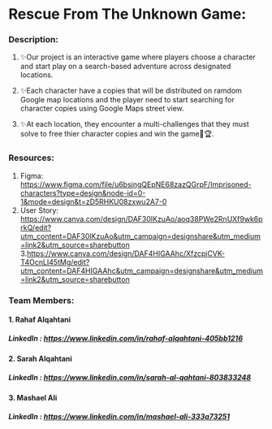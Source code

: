 # **Rescue From The Unknown Game:**

### **Description:**

1. ✨Our project is an interactive game where players choose a character and start play on a search-based adventure across designated locations.

2. ✨Each character have a copies that will be distributed on ramdom Google map locations and the player need to start searching for character copies using Google Maps street view.

3. ✨At each location, they encounter a multi-challenges that they must solve to free thier character copies and win the game🎉🏆.

### **Resources:**
1. Figma: 
https://www.figma.com/file/u6bsjngQEpNE68zazQGrpF/Imprisoned-characters?type=design&node-id=0-1&mode=design&t=zD5RHKU08zxwu2A7-0
2. User Story:
https://www.canva.com/design/DAF30lKzuAo/aoq38PWe2RnUXf9wk6prkQ/edit?utm_content=DAF30lKzuAo&utm_campaign=designshare&utm_medium=link2&utm_source=sharebutton
3.https://www.canva.com/design/DAF4HIGAAhc/XfzcpjCVK-T4OcnLI45tMg/edit?utm_content=DAF4HIGAAhc&utm_campaign=designshare&utm_medium=link2&utm_source=sharebutton

### **Team Members:**
#### 1. Rahaf Alqahtani
##### LinkedIn : https://www.linkedin.com/in/rahaf-alqahtani-405bb1216
#### 2. Sarah Alqahtani 
##### LinkedIn : https://www.linkedin.com/in/sarah-al-qahtani-803833248
#### 3. Mashael Ali 
##### LinkedIn : https://www.linkedin.com/in/mashael-ali-333a73251


